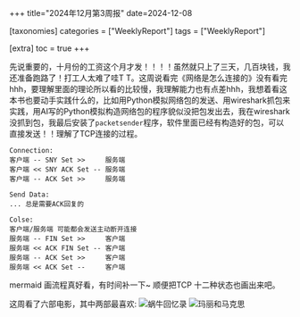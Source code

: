 +++
title="2024年12月第3周报"
date=2024-12-08

[taxonomies]
categories = ["WeeklyReport"]
tags = ["WeeklyReport"]

[extra]
toc = true
+++

先说重要的，十月份的工资这个月才发！！！！虽然就只上了三天，几百块钱，我还准备跑路了！打工人太难了哇T T。这周说看完《网络是怎么连接的》没有看完hhh，要理解里面的理论所以看的比较慢，我理解能力也有点差hhh，我想着看这本书也要动手实践什么的，比如用Python模拟网络包的发送、用wireshark抓包来实践，用AI写的Python模拟构造网络包的程序貌似没把包发出去，我在wireshark没抓到包，我最后安装了`packetsender`程序，软件里面已经有构造好的包，可以直接发送！！理解了TCP连接的过程。

```
Connection:
客户端 -- SNY Set >>     服务端
客户端 << SNY ACK Set -- 服务端
客户端 -- ACK Set >>     服务端

Send Data:
... 总是需要ACK回复的

Colse:
客户端/服务端 可能都会发送主动断开连接
服务端 -- FIN Set >>     客户端
服务端 << ACK FIN Set -- 客户端
服务端 -- ACK Set >>     客户端
服务端 << ACK Set --     客户端
```

mermaid 画流程真好看，有时间补一下~ 顺便把TCP 十二种状态也画出来吧。

这周看了六部电影，其中两部最喜欢:
![蜗牛回忆录](/images/蜗牛回忆录.png "蜗牛回忆录")
![玛丽和马克思](/images/玛丽和麦克斯.png "玛丽和马克思")

<!-- {{ resize_image(path=/images/蜗牛回忆录.png,width=5000, height=5000) }} -->